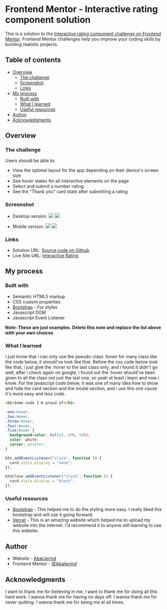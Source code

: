 # Frontend Mentor - Interactive rating component solution

This is a solution to the [Interactive rating component challenge on Frontend Mentor](https://www.frontendmentor.io/challenges/interactive-rating-component-koxpeBUmI). Frontend Mentor challenges help you improve your coding skills by building realistic projects.

## Table of contents

- [Overview](#overview)
  - [The challenge](#the-challenge)
  - [Screenshot](#screenshot)
  - [Links](#links)
- [My process](#my-process)
  - [Built with](#built-with)
  - [What I learned](#what-i-learned)
  - [Useful resources](#useful-resources)
- [Author](#author)
- [Acknowledgments](#acknowledgments)

## Overview

### The challenge

Users should be able to:

- View the optimal layout for the app depending on their device's screen size
- See hover states for all interactive elements on the page
- Select and submit a number rating
- See the "Thank you" card state after submitting a rating

### Screenshot

- Desktop version.
  ![](./images/screenshot/Screenshot-interactive-rating.jpg)
  ![](./images/screenshot/Screenshot-interactive-rating-response.jpg)

- Mobile version.
  ![](./images/screenshot/Screenshot-interactive-rating-mobile-active-state.png)
  ![](./images/screenshot/Screenshot-interactive-rating-response-mobile.png)

### Links

- Solution URL: [Source code on Github](https://github.com/Abaljerind/interactive-rating)
- Live Site URL: [Interactive Rating](https://interactive-rating-git-main-abaljerind.vercel.app/)

## My process

### Built with

- Semantic HTML5 markup
- CSS custom properties
- [Bootstrap](https://getbootstrap.com/) - For styles
- Javascript DOM
- Javascript Event Listener

**Note: These are just examples. Delete this note and replace the list above with your own choices**

### What I learned

I just know that i can only use the pseudo-class :hover for many class like the code below, it should've look like that. Before the css code below look like that, i just give the :hover to the last class only, and i found it didn't go well, after i check again on google, i found out the :hover should've been given to all the class not just the last one, so yeah at least i learn and now i know. For the javascript code below, it was one of many idea how to show and hide the card section and the modal section, and i use this one cause it's more easy and less code.

```html
<h1>Some code I'm proud of</h1>
```

```css
.one:hover,
.two:hover,
.three:hover,
.four:hover,
.five:hover {
  background-color: hsl(25, 97%, 53%);
  color: white;
  cursor: pointer;
}
```

```js
btn.addEventListener("click", function () {
  card.style.display = "none";
});

btnClose.addEventListener("click", function () {
  card.style.display = "block";
});
```

### Useful resources

- [Bootstrap](https://getbootstrap.com/) - This helped me to do the styling more easy. I really liked this bootstrap and will use it going forward.
- [Vercel](https://vercel.com) - This is an amazing website which helped me to upload my website into the internet. I'd recommend it to anyone still learning to use this website.

## Author

- Website - [AbalJerind](https://interactive-rating-git-main-abaljerind.vercel.app/)
- Frontend Mentor - [@Abaljerind](https://www.frontendmentor.io/profile/Abaljerind)

## Acknowledgments

I want to thank me for believing in me, I want to thank me for doing all this hard work. I wanna thank me for having no days off. I wanna thank me for never quitting. I wanna thank me for being me at all times.
